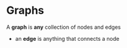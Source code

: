 # Graphs
A **graph** is **any** collection of nodes and edges 
* an **edge** is anything that connects a node 
